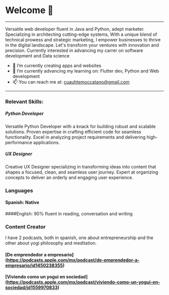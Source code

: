 # Welcome 👋

---

<!--
**cuauhtemoccatano/cuauhtemoccatano** is a ✨ _special_ ✨ repository because its `README.md` (this file) appears on your GitHub profile.

Here are some ideas to get you started:
- 🔭 I’m currently working on Flutter, Python, Java development...
- 🌱 I’m currently learning ...
- 👯 I’m looking to collaborate on ...
- 🤔 I’m looking for help with ...
- 💬 Ask me about ...
- 📫 How to reach me: You can reach me at: cuauhtemoccatano@gmail.com ...
- ⚡ Fun fact: ...
-->

Versatile web developer fluent in Java and Python, adept marketer. Specializing in architecting cutting-edge systems, With a unique blend of technical prowess and strategic marketing, I empower businesses to thrive in the digital landscape. Let's transform your ventures with innovation and precision. Currently interested in advancing my carrer on software development and Data science

- 🔭 I’m currently creating apps and websites
- 🌱 I’m currently advancing my learning on: Flutter dev, Python and Web development
- 📫 You can reach me at: cuauhtemoccatano@gmail.com

---

### Relevant Skills:

##### Python Developer

Versatile Python Developer with a knack for building robust and scalable solutions. Proven expertise in crafting efficient code for seamless functionality. Excel in analyzing project requirements and delivering high-performance applications.

##### UX Designer

Creative UX Designer specializing in transforming ideas into content that shapes a focused, clean, and seamless user journey. Expert at organizing concepts to deliver an orderly and engaging user experience.

### Languages

#### Spanish: Native

####English: 90%
fluent in reading, conversation and writing

### Content Creator

I have 2 podcasts, both in spanish, one about entrepreneurship and the other about yogi philosophy and meditation.

#### [De emprendedor a empresario] (https://podcasts.apple.com/mx/podcast/de-emprendedor-a-empresario/id1450238355)

#### [Viviendo como un yogui en sociedad] (https://podcasts.apple.com/mx/podcast/viviendo-como-un-yogui-en-sociedad/id1559970833)
